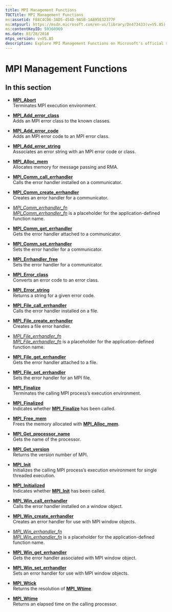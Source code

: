 ```yaml
---
title: MPI Management Functions
TOCTitle: MPI Management Functions
ms:assetid: F88C4C06-3AD5-454D-9A5B-1A895E32377F
ms:mtpsurl: https://msdn.microsoft.com/en-us/library/Dn473433(v=VS.85)
ms:contentKeyID: 59360969
ms.date: 03/28/2018
mtps_version: v=VS.85
description: Explore MPI Management Functions on Microsoft's official site. Learn about MPI error classes, handlers, memory allocation, and more.
---
```


# MPI Management Functions

## In this section

  - [**MPI\_Abort**](mpi-abort-function.md)  
    Terminates MPI execution environment.

  - [**MPI\_Add\_error\_class**](mpi-add-error-class-function.md)  
    Adds an MPI error class to the known classes.

  - [**MPI\_Add\_error\_code**](mpi-add-error-code-function.md)  
    Adds an MPI error code to an MPI error class.

  - [**MPI\_Add\_error\_string**](mpi-add-error-string-function.md)  
    Associates an error string with an MPI error code or class.

  - [**MPI\_Alloc\_mem**](mpi-alloc-mem-function.md)  
    Allocates memory for message passing and RMA.

  - [**MPI\_Comm\_call\_errhandler**](mpi-comm-call-errhandler-function.md)  
    Calls the error handler installed on a communicator.

  - [**MPI\_Comm\_create\_errhandler**](mpi-comm-create-errhandler-function.md)  
    Creates an error handler for a communicator.

  - [*MPI\_Comm\_errhandler\_fn*](mpi-comm-errhandler-fn-callback-function.md)  
    [*MPI\_Comm\_errhandler\_fn*](mpi-comm-errhandler-fn-callback-function.md) is a placeholder for the application-defined function name.

  - [**MPI\_Comm\_get\_errhandler**](mpi-comm-get-errhandler-function.md)  
    Gets the error handler attached to a communicator.

  - [**MPI\_Comm\_set\_errhandler**](mpi-comm-set-errhandler-function.md)  
    Sets the error handler for a communicator.

  - [**MPI\_Errhandler\_free**](mpi-errhandler-free-function.md)  
    Sets the error handler for a communicator.

  - [**MPI\_Error\_class**](mpi-error-class-function.md)  
    Converts an error code to an error class.

  - [**MPI\_Error\_string**](mpi-error-string-function.md)  
    Returns a string for a given error code.

  - [**MPI\_File\_call\_errhandler**](mpi-file-call-errhandler-function.md)  
    Calls the error handler installed on a file.

  - [**MPI\_File\_create\_errhandler**](mpi-file-create-errhandler-function.md)  
    Creates a file error handler.

  - [*MPI\_File\_errhandler\_fn*](mpi-file-errhandler-fn-callback-function.md)  
    [*MPI\_File\_errhandler\_fn*](mpi-file-errhandler-fn-callback-function.md) is a placeholder for the application-defined function name.

  - [**MPI\_File\_get\_errhandler**](mpi-file-get-errhandler-function.md)  
    Gets the error handler attached to a file.

  - [**MPI\_File\_set\_errhandler**](mpi-file-set-errhandler-function.md)  
    Sets the error handler for an MPI file.

  - [**MPI\_Finalize**](mpi-finalize-function.md)  
    Terminates the calling MPI process’s execution environment.

  - [**MPI\_Finalized**](mpi-finalized-function.md)  
    Indicates whether [**MPI\_Finalize**](mpi-finalize-function.md) has been called.

  - [**MPI\_Free\_mem**](mpi-free-mem-function.md)  
    Frees the memory allocated with [**MPI\_Alloc\_mem**](mpi-alloc-mem-function.md).

  - [**MPI\_Get\_processor\_name**](mpi-get-processor-name-function.md)  
    Gets the name of the processor.

  - [**MPI\_Get\_version**](mpi-get-version-function.md)  
    Returns the version number of MPI.

  - [**MPI\_Init**](mpi-init-function.md)  
    Initializes the calling MPI process’s execution environment for single threaded execution.

  - [**MPI\_Initialized**](mpi-initialized-function.md)  
    Indicates whether [**MPI\_Init**](mpi-init-function.md) has been called.

  - [**MPI\_Win\_call\_errhandler**](mpi-win-call-errhandler-function.md)  
    Calls the error handler installed on a window object.

  - [**MPI\_Win\_create\_errhandler**](mpi-win-create-errhandler-function.md)  
    Creates an error handler for use with MPI window objects.

  - [*MPI\_Win\_errhandler\_fn*](mpi-win-errhandler-fn-callback-function.md)  
    [*MPI\_Win\_errhandler\_fn*](mpi-win-errhandler-fn-callback-function.md) is a placeholder for the application-defined function name.

  - [**MPI\_Win\_get\_errhandler**](mpi-win-get-errhandler-function.md)  
    Gets the error handler associated with MPI window object.

  - [**MPI\_Win\_set\_errhandler**](mpi-win-set-errhandler-function.md)  
    Sets an error handler for use with MPI window objects.

  - [**MPI\_Wtick**](mpi-wtick-function.md)  
    Returns the resolution of [**MPI\_Wtime**](mpi-wtime-function.md).

  - [**MPI\_Wtime**](mpi-wtime-function.md)  
    Returns an elapsed time on the calling processor.

